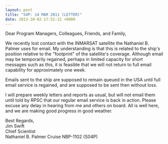 ```yaml
---
layout: post
title: "S4P: 14 MAR 2011 (LETTER)"
date: 2013-10-02 17:52:12 +0000
---
```

Dear Program Managers, Colleagues, Friends, and Family,

We recently lost contact with the INMARSAT satellite the Nathaniel B. Palmer
uses for email. My understanding is that this is related to the ship's
position relative to the "footprint" of the satellite's coverage. Although
email may be temporarily regained, perhaps in limited capacity for short
messages such as this, it is feasible that we will not return to full email
capability for approximately one week.

Emails sent to the ship are supposed to remain queued in the USA until full
email service is regained, and are supposed to be sent then without loss.

I will prepare weekly letters and reports as usual, but will not email them
until told by RPSC that our regular email service is back in action. Please
excuse any delay in hearing from me and others on board. All is well here, and
we are making good progress in good weather.

Best Regards,  
Jim Swift  
Chief Scientist  
Nathaniel B. Palmer Cruise NBP-1102 (S04P)



